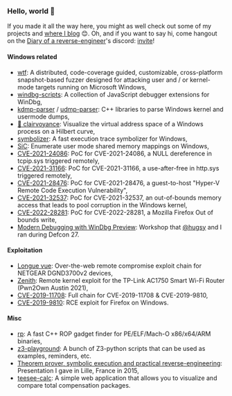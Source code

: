 ### Hello, world 👋

If you made it all the way here, you might as well check out some of my projects and [where I blog](https://doar-e.github.io/) 😊. Oh, and if you want to say hi, come hangout on the [Diary of a reverse-engineer](https://doar-e.github.io/)'s discord: [invite](https://discord.gg/4JBWKDNyYs)!

#### Windows related

- [wtf](https://github.com/0vercl0k/wtf): A distributed, code-coverage guided, customizable, cross-platform snapshot-based fuzzer designed for attacking user and / or kernel-mode targets running on Microsoft Windows,
- [windbg-scripts](https://github.com/0vercl0k/windbg-scripts): A collection of JavaScript debugger extensions for WinDbg,
- [kdmp-parser](https://github.com/0vercl0k/kdmp-parser) / [udmp-parser](https://github.com/0vercl0k/udmp-parser): C++ libraries to parse Windows kernel and usermode dumps,
- [🔮 clairvoyance](https://github.com/0vercl0k/clairvoyance): Visualize the virtual address space of a Windows process on a Hilbert curve,
- [symbolizer](https://github.com/0vercl0k/symbolizer): A fast execution trace symbolizer for Windows,
- [SiC](https://github.com/0vercl0k/sic): Enumerate user mode shared memory mappings on Windows,
- [CVE-2021-24086](https://github.com/0vercl0k/CVE-2021-24086): PoC for CVE-2021-24086, a NULL dereference in tcpip.sys triggered remotely,
- [CVE-2021-31166](https://github.com/0vercl0k/CVE-2021-31166): PoC for CVE-2021-31166, a use-after-free in http.sys triggered remotely,
- [CVE-2021-28476](https://github.com/0vercl0k/CVE-2021-28476): PoC for CVE-2021-28476, a guest-to-host "Hyper-V Remote Code Execution Vulnerability",
- [CVE-2021-32537](https://github.com/0vercl0k/CVE-2021-32537): PoC for CVE-2021-32537, an out-of-bounds memory access that leads to pool corruption in the Windows kernel,
- [CVE-2022-28281](https://github.com/0vercl0k/CVE-2022-28281): PoC for CVE-2022-28281, a Mozilla Firefox Out of bounds write,
- [Modern Debugging with WinDbg Preview](https://github.com/hugsy/defcon_27_windbg_workshop): Workshop that [@hugsy](https://github.com/hugsy) and I ran during Defcon 27.

#### Exploitation

- [Longue vue](https://github.com/0vercl0k/longue-vue): Over-the-web remote compromise exploit chain for NETGEAR DGND3700v2 devices,
- [Zenith](https://github.com/0vercl0k/zenith): Remote kernel exploit for the TP-Link AC1750 Smart Wi-Fi Router (Pwn2Own Austin 2021),
- [CVE-2019-11708](https://github.com/0vercl0k/CVE-2019-11708): Full chain for CVE-2019-11708 & CVE-2019-9810,
- [CVE-2019-9810](https://github.com/0vercl0k/CVE-2019-9810): RCE exploit for Firefox on Windows.

#### Misc

- [rp](https://github.com/0vercl0k/rp): A fast C++ ROP gadget finder for PE/ELF/Mach-O x86/x64/ARM binaries,
- [z3-playground](https://github.com/0vercl0k/z3-playground): A bunch of Z3-python scripts that can be used as examples, reminders, etc.
- [Theorem prover, symbolic execution and practical reverse-engineering](https://doar-e.github.io/presentations/securityday2015/SecDay-Lille-2015-Axel-0vercl0k-Souchet.html#/): Presentation I gave in Lille, France in 2015,
- [teesee-calc](https://github.com/0vercl0k/teesee-calc): A simple web application that allows you to visualize and compare total compensation packages.
